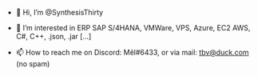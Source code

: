 - 👋 Hi, I’m @SynthesisThirty
- 👀 I’m interested in ERP SAP S/4HANA, VMWare, VPS, Azure, EC2 AWS, C#, C++, .json, .jar [...]

- 📫 How to reach me on Discord: Mêl#6433, or via mail: tbv@duck.com (no spam)

<!---
SynthesisThirty/SynthesisThirty is a ✨ special ✨ repository because its `README.md` (this file) appears on your GitHub profile.
You can click the Preview link to take a look at your changes.
--->
